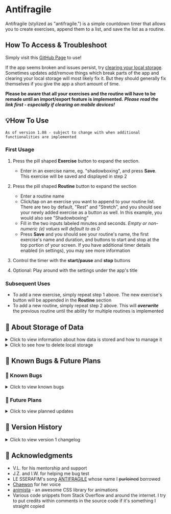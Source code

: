 # Antifragile

Antifragile (stylized as "antifragile.") is a simple countdown timer that allows you to create exercises, append them to a list, and save the list as a routine.

## How To Access & Troubleshoot

Simply visit this [GitHub Page](https://sherwin-leung.github.io/antifragile/) to use!

If the app seems broken and issues persist, try [clearing your local storage](https://github.com/sherwin-leung/antifragile?tab=readme-ov-file#-about-storage-of-data). Sometimes updates add/remove things which break parts of the app and clearing your local storage will most likely fix it. But they should generally fix themselves if you give the app a short amount of time.

**Please be aware that all your exercises and the routine will have to be remade until an import/export feature is implemented.** ***Please read the link first - especially if clearing on mobile devices!***

## 💡How To Use

`
As of version 1.08 - subject to change with when additional functionalities are implemented
`

### First Usage

1. Press the pill shaped **Exercise** button to expand the section.
   * Enter in an exercise name, eg. "shadowboxing", and press **Save**. This exercise will be saved and displayed in step 2

2. Press the pill shaped **Routine** button to expand the section
   * Enter a routine name
   * Click/tap on an exercise you want to append to your routine list. There are two by default, "Rest" and "Stretch", and you should see your newly added exercise as a button as well. In this example, you would also see "Shadowboxing"
   * Fill in the two inputs labeled minutes and seconds. _Empty or non-numeric (e) values will default to as 0_
   * Press **Save** and you should see your routine's name, the first exercise's name and duration, and buttons to start and stop at the top portion of your screen. If you have additional timer details enabled (in settings), you may see more information
     
3. Control the timer with the **start/pause** and **stop** buttons

4. Optional: Play around with the settings under the app's title

### Subsequent Uses

* To add a new exercise, simply repeat step 1 above. The new exercise's button will be appended in the **Routine** section
* To add a new routine, simply repeat step 2 above. This will _**overwrite**_ the previous routine until the ability for multiple routines is implemented

## 💾 About Storage of Data

<details>
  
<summary>Click to view information about how data is stored and how to manage it</summary>

There is currently no database storage associated with this app. Exercises and routines are stored in the user's device's **local storage**.

While state and exercises/routines persist through each visit, be aware that they _will_ be deleted if a user manually clears their cookies/site data on a **desktop** or **mobile**.

There may be a case where users may want to manually delete their data associated with Antifragile (nothing sensitive, just saved exercises/routines).

At the moment, there is no functionality to clear existing exerises on the timer, only the ability to add new ones. Additionally, currently creating a new routine only overwrites the previous one, and there is no ability to remove it.

There are plans to implement functionalities to allow users to delete existing exercises and routines in the future, but in the mean time, users using the [timer](https://sherwin-leung.github.io/antifragile/) can delete their associated data (and thus starting the timer with a fresh slate) with the following steps:

</details>

<details>

<summary>Click to see how to delete local storage</summary>
  
### 🖥️ Desktop

_On desktop, you can delete local storage for a site directly without erasing all your cookies._
1. Press **F12** to access dev tools
2. Click **Application** tab
3. Expand **Local storage** under _Storage_ category
4. Click `https://sherwin-leung.github.io`
5. Click the **Ø** symbol next to the filter bar to clear all data

### 📱 Mobile

* Simply clear your browser's cookies/site data. ***Keep in mind that this will probably sign you out of any sites you've signed into on your phone's browser and clear other preferences!***

</details>

## 👀 Known Bugs & Future Plans

### 🐛 Known Bugs

<details>

<summary>Click to view known bugs</summary>

* None found, for now! 😰

</details>

### 🔮 Future Plans
 
<details>

<summary>Click to view planned updates</summary>

Listed roughly in order of priority, but subject to change

* Option to add a "buffer countdown" between each exercise

* Ability to delete exercises
* Sort excercise buttons by alphabetical order

* Store and load multiple routines

* Ability to export data to a JSON file

</details>

## 📄 Version History

<details>

<summary>Click to view version 1 changelog</summary>

* v1.08
  * Added ability to toggle on/off sounds for the timer. A sound plays when you successfully complete the entire routine (all exercises finished without quitting - pausing is okay though) and a sound plays when you stop the routine. Looking to add a sound that plays in between exercises for the routine soon. _The sounds right now are just silly Chaewon/LE SSERAFIM sounds but may change in the future._
 
* v1.07
  * Added ability to toggle on/off extra details related to currently loaded routine in the timer (how many exercises left, which exercise is coming up next, and full exercise list). Instructions view can be toggled on and off as well

* v1.06
  * Added visual feedback when trying to save a duplicate exercise and made the successful save feedback flashier

* v1.05
  * Added visual feedback when trying to save an exercise or routine without inputting a name or a routine with no exercises in its list

* v1.04
  * Added some initial visual feedback to the user when they successfully save exercises and/or routines. More visual feedback to come!

* v1.03
  * Consolidated play/pause/resume functionalities into one button, instead of play and pause/resume

* v1.02
   * Implemented pause/resume button and functionality

* v1.01
   * Fixed bug with out of bounds values for duration inputs

* v1.0
   * Initial Release
  
</details>

## 🙏 Acknowledgments

* V.L. for his mentorship and support
* J.Z. and I.W. for helping me bug test
* LE SSERAFIM's song [ANTIFRAGILE](https://youtu.be/pyf8cbqyfPs) whose name I ~~purloined~~ borrowed
* [Chaewon](https://www.instagram.com/_chaechae_1/?hl=en) for her voice
* [animista](https://animista.net/) - an awesome CSS library for animations
* Various code snippets from Stack Overflow and around the internet. I try to put credits within comments in the source code if it's something I straight copied

